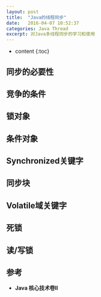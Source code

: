 ```yaml
---
layout: post
title:  "Java的线程同步"
date:   2016-04-07 10:52:37
categories: Java Thread
excerpt: 对Java多线程同步的学习和使用
---
```


* content
{:toc}

## 同步的必要性

## 竞争的条件

## 锁对象

## 条件对象

## Synchronized关键字

## 同步块

## Volatile域关键字

## 死锁

## 读/写锁

## 参考

* **Java 核心技术卷II**
